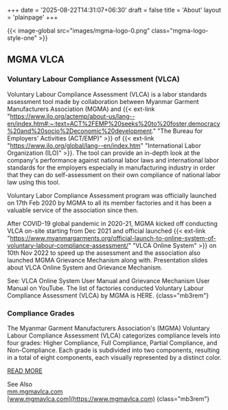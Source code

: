 +++
date = '2025-08-22T14:31:07+06:30'
draft = false
title = 'About'
layout = 'plainpage'
+++

{{< image-global src="images/mgma-logo-0.png" class="mgma-logo-style-one" >}}

## MGMA VLCA

### Voluntary Labour Compliance Assessment (VLCA)

Voluntary Labour Compliance Assessment (VLCA) is a labor standards assessment tool made by collaboration between Myanmar Garment Manufacturers Association (MGMA) and {{< ext-link "https://www.ilo.org/actemp/about-us/lang--en/index.htm#:~:text=ACT%2FEMP%20seeks%20to%20foster,democracy%20and%20socio%2Deconomic%20development." "The Bureau for Employers' Activities (ACT/EMP)" >}} of {{< ext-link "https://www.ilo.org/global/lang--en/index.htm" "International Labor Organization (ILO)" >}}. The tool can provide an in-depth look at the company's performance against national labor laws and international labor standards for the employers especially in manufacturing industry in order that they can do self-assessment on their own compliance of national labor law using this tool.

Voluntary Labor Compliance Assessment program was officially launched on 17th Feb 2020 by MGMA to all its member factories and it has been a valuable service of the association since then.

After COVID-19 global pandemic in 2020-21, MGMA kicked off conducting VLCA on-site starting from Dec 2021 and official launched {{< ext-link "https://www.myanmargarments.org/official-launch-to-online-system-of-voluntary-labour-compliance-assessment/" "VLCA Online System" >}} on 10th Nov 2022 to speed up the assessment and the association also launched MGMA Grievance Mechanism along with. Presentation slides about VLCA Online System and Grievance Mechanism.

See: VLCA Online System User Manual and Grievance Mechanism User Manual on YouTube. The list of factories conducted Voluntary Labour Compliance Assessment (VLCA) by MGMA is HERE.
{class="mb3rem"}

### Compliance Grades

The Myanmar Garment Manufacturers Association's (MGMA) Voluntary Labour Compliance Assessment (VLCA) categorizes compliance levels into four grades: Higher Compliance, Full Compliance, Partial Compliance, and Non-Compliance. Each grade is subdivided into two components, resulting in a total of eight components, each visually represented by a distinct color.

[READ MORE](/grades/)

See Also  
[mm.mgmavlca.com](https://mm.mgmavlca.com)  
[www.mgmavlca.com](https://www.mgmavlca.com)
{class="mb3rem"}

